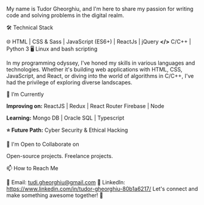 My name is Tudor Gheorghiu, and I'm here to share my passion for writing code and solving problems in the digital realm.

🛠️ Technical Stack

🌐 HTML | CSS & Sass | JavaScript (ES6+) | ReactJs | jQuery
**</>** C/C++ | Python 3
🖥️ Linux and bash scripting

In my programming odyssey, I've honed my skills in various languages and technologies. 
Whether it's building web applications with HTML, CSS, JavaScript, and React, or diving into the world of algorithms in C/C++, 
I've had the privilege of exploring diverse landscapes.

🌱 I’m Currently 

**Improving on:**
ReactJS | Redux | React Router
Firebase | Node

**Learning:**
Mongo DB | Oracle SQL | Typescript 

**⭐ Future Path:**
Cyber Security & Ethical Hacking

🤝 I'm Open to Collaborate on

Open-source projects.
Freelance projects.

📫 How to Reach Me

📧 Email: tudi.gheorghiu@gmail.com
💼 LinkedIn: https://www.linkedin.com/in/tudor-gheorghiu-80b1a6217/
Let's connect and make something awesome together! 🚀

<!--
**TudorG03/TudorG03** is a ✨ _special_ ✨ repository because its `README.md` (this file) appears on your GitHub profile.

Here are some ideas to get you started:

- 🔭 I’m currently working on ...
- 🌱 I’m currently learning ...
- 👯 I’m looking to collaborate on ...
- 🤔 I’m looking for help with ...
- 💬 Ask me about ...
- 📫 How to reach me: ...
- 😄 Pronouns: ...
- ⚡ Fun fact: ...
-->
